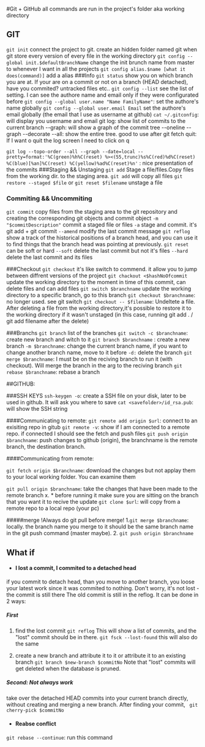 #Git + GitHub
all commands are run in the project's folder aka working directory

## GIT
`git init`
connect the project to git. create an hidden folder named git when git store every version of every file in the working directory
`git config --global init.$defaultBranchName`
change the init brunch name from master to whenever I want in all the projects
`git config alias.$name [what it does(command)]` add a alias 
###Info
`git status` show you on which branch you are at. If your are on a commit or not on a branch (HEAD detached), have you commited? untracked files etc..
`git config --list` see the list of setting. I can see the authore name and email only if they were configurated before
`git config --global user.name "Name FamilyName"`: set the authore's name globally
`git config --global user.email Email` set the authore's email globally (the email that I use as username at github)
`cat ~/.gitconfig`: will display you username and email
git log: show list of commits to the current branch
--graph: will show a graph of the commit tree
--oneline --graph --decorate --all: show the entire tree. good to use after git fetch
quit: If I want o quit the log screen I need to click on q

`git log --topo-order --all --graph --date=local --pretty=format:'%C(green)%h%C(reset) %><(55,trunc)%s%C(red)%d%C(reset) %C(blue)[%an]%C(reset) %C(yellow)%ad%C(reset)%n'` : nice presentation of the commits
###Staging  && Unstaging
`git add`  Stage a file/files.Copy files from the working dir. to the staging area. 
`git add` will copy all files
`git restore --staged $file` or `git reset $filename`   unstage a file

### Commiting && Uncommiting
`git commit` copy files from the staging area to the git repository and creating the corresponding git objects and commit object
`-m "$commitDescription"` commit a staged file or files
`-a`  stage and commit. it's git add + git commit
`--amend` modify the last commit message
`git reflog` show a track of the historical positions of a branch head, and you can use it to find things that the branch head was pointing at previously. 
`git reset` can be soft or hard
`--soft` delete the last commit but not it's files
`--hard` delete the last commit and its files


###Checkout
`git checkout` it's like switch to commend. it allow you to jump between diffrent versions of the project
`git chackout <$hashNoOfcommit ` update the working directory to the moment in time of this commit, can delete files and can add files
`git switch $branchname` update the working directory to a specific branch, go to this branch
`git checkout $branchname`: no longer used. see git switch
`git checkout -- $filename`: Undeltete a file. After deleting a file from the working directory,it's possible to restore it to the working directory if it wasn't unstaged
(in this case, running git add . / git add filename after the delete)

###Branchs
`git branch` list of the branches
`git switch -c $branchname`: create new branch and witch to it
`git branch $branchname` : create a new branch
`-m $branchname`: change the current branch name, if you want to change another branch name, move to it before
`-d:` delete the branch
`git merge $branchname`: I must be on the reciving branch to run it (with checkout). Will merge the branch in the arg to the reciving branch 
`git rebase $branchname`: rebase a branch


##GITHUB:


###SSH KEYS
`ssh-keygen -o`: create a SSH file on your disk, later to be used in github. It will ask you where to save
`cat <savefolder>/id_rsa.pub`: will show the SSH string

####Communicating to remote:
`git remote add origin $url`: connect to an exisiting repo in gitub
`git remote -v`: show if I am connected to a remote repo. if connected I should see the fetch and push files
`git push origin $branchname`: push changes to github (origin), the branchname is the remote branch, the destination branch.

####Communicating from remote:

`git fetch origin $branchname`: download the changes but not applay them to your local working folder. You can examine them

`git pull origin $branchname`: take the changes that have been made to the remote branch x.  * before running it make sure you are sitting on the branch that you want it to recive the update
`git clone $url`: will copy from a remote repo to a local repo (your pc)

#####merge
 !Always do git pull before merge!
1.`git merge $branchname`: locally. the branch name you merge to it should be the same branch name in the git push command (master maybe).
2. `git push origin $branchname`




## What if
- #### I lost a commit, I commited to a detached head

if you commit to detach head, than you move to another branch, you loose your latest work since it was commited to nothing. Don't worry, it's not lost - the commit is still there
The old commit is still in the reflog. It can be done in 2 ways:
##### First
1. find the lost commit
`git reflog` This will show a list of commits, and the "lost" commit should be in there. 
`git fsck --lost-found` this will also do the same

2. create a new branch and attribute it to it or attribute it to an existing branch
`git branch $new-branch $commitNo`
Note that "lost" commits will get deleted when the database is pruned.

##### Second: Not always work
take over the detached HEAD commits into your current branch directly, without creating and merging a new branch. After finding your commit, 
` git cherry-pick $commitNo`

- #### Reabse conflict
`git rebase --continue`: run this command
